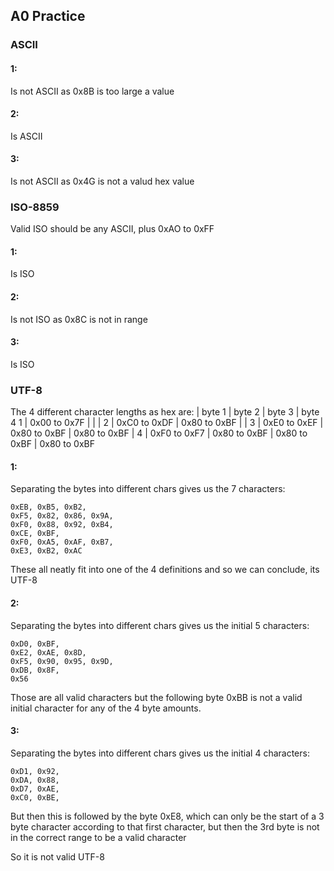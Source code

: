 ## A0 Practice

### ASCII
#### 1: 
Is not ASCII as 0x8B is too large a value
#### 2: 
Is ASCII
#### 3: 
Is not ASCII as 0x4G is not a valud hex value

### ISO-8859
Valid ISO should be any ASCII, plus 0xAO to 0xFF
#### 1: 
Is ISO
#### 2: 
Is not ISO as 0x8C is not in range
#### 3: 
Is ISO

### UTF-8
The 4 different character lengths as hex are:
    |   byte 1      |   byte 2      |   byte 3      | byte 4
1   | 0x00 to 0x7F  |               |               |
2   | 0xC0 to 0xDF  | 0x80 to 0xBF  |               |
3   | 0xE0 to 0xEF  | 0x80 to 0xBF  | 0x80 to 0xBF  |
4   | 0xF0 to 0xF7  | 0x80 to 0xBF  | 0x80 to 0xBF  | 0x80 to 0xBF

#### 1: 
Separating the bytes into different chars gives us the 7 characters:

    0xEB, 0xB5, 0xB2, 
    0xF5, 0x82, 0x86, 0x9A, 
    0xF0, 0x88, 0x92, 0xB4, 
    0xCE, 0xBF, 
    0xF0, 0xA5, 0xAF, 0xB7, 
    0xE3, 0xB2, 0xAC

These all neatly fit into one of the 4 definitions and so we can conclude, its UTF-8
#### 2:
Separating the bytes into different chars gives us the initial 5 characters:

    0xD0, 0xBF, 
    0xE2, 0xAE, 0x8D, 
    0xF5, 0x90, 0x95, 0x9D, 
    0xDB, 0x8F, 
    0x56 

Those are all valid characters but the following byte 0xBB is not a 
valid initial character for any of the 4 byte amounts.

#### 3:
Separating the bytes into different chars gives us the initial 4 characters:

    0xD1, 0x92, 
    0xDA, 0x88, 
    0xD7, 0xAE, 
    0xC0, 0xBE, 

But then this is followed by the byte 0xE8, which can only be the start 
of a 3 byte character according to that first character, but then the 
3rd byte is not in the correct range to be a valid character

So it is not valid UTF-8